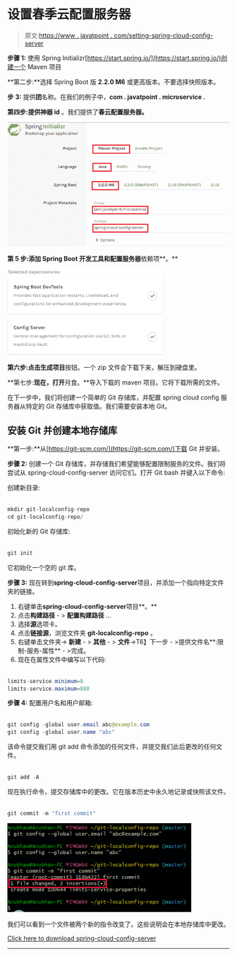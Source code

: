 # 设置春季云配置服务器

> 原文:[https://www . javatpoint . com/setting-spring-cloud-config-server](https://www.javatpoint.com/setting-up-spring-cloud-config-server)

**步骤 1:** 使用 Spring Initializr[https://start.spring.io/](https://start.spring.io/)创建一个 Maven 项目

**第二步:**选择 Spring Boot 版 **2.2.0 M6** 或更高版本。不要选择快照版本。

**步** **3:** 提供**团**名称。在我们的例子中，**com . javatpoint . microservice .**

**第四步:**提供**神器 id** 。我们提供了**春云配置服务器。**

![Setting up Spring Cloud Config Server](img/edf4f94568c6058137964cde9888e729.png)

**第 5 步:**添加 **Spring Boot 开发工具**和**配置服务器**依赖项**。**

![Setting up Spring Cloud Config Server](img/2df2b1634e7419b9e210ac5bd928eb2f.png)

**第六步:**点击**生成项目**按钮。一个 zip 文件会下载下来，解压到硬盘里。

**第七步:**现在，打开**月食。**导入下载的 maven 项目。它将下载所需的文件。

在下一步中，我们将创建一个简单的 Git 存储库，并配置 spring cloud config 服务器从特定的 Git 存储库中获取值。我们需要安装本地 Git。

## 安装 Git 并创建本地存储库

**第一步:**从[https://git-scm.com/](https://git-scm.com/)下载 Git 并安装。

**步骤 2:** 创建一个 Git 存储库，并存储我们希望能够配置限制服务的文件。我们将尝试从 spring-cloud-config-server 访问它们。打开 Git bash 并键入以下命令:

创建新目录:

```java

mkdir git-localconfig-repo
cd git-localconfig-repo/

```

初始化新的 Git 存储库:

```java

git init

```

它初始化一个空的 git 库。

**步骤 3:** 现在转到**spring-cloud-config-server**项目，并添加一个指向特定文件夹的链接。

1.  右键单击**spring-cloud-config-server**项目**。**
2.  点击**构建路径** - > **配置构建路径** …
3.  选择**源**选项卡。
4.  点击**链接源**，浏览文件夹 **git-localconfig-repo** 。
5.  右键单击文件夹-> **新建** - > **其他** - > **文件**->T6】下一步 - >提供文件名**:限制-服务-属性** - >完成。
6.  现在在属性文件中编写以下代码:

```java

limits-service.minimum=8
limits-service.maximum=888

```

**步骤 4:** 配置用户名和用户邮箱:

```java

git config -global user.email abc@example.com
git config -global user.name "abc"

```

该命令提交我们用 git add 命令添加的任何文件，并提交我们此后更改的任何文件。

```java

git add -A

```

现在执行命令，提交存储库中的更改。它在版本历史中永久地记录或快照该文件。

```java

git commit -m "first commit"

```

![Setting up Spring Cloud Config Server](img/c64cb0fb4705fa5804e2fe8ea198ee14.png)

我们可以看到一个文件被两个新的指令改变了。这些说明会在本地存储库中更改。

[Click here to download spring-cloud-config-server](https://static.javatpoint.com/tutorial/microservices/download/spring-cloud-config-server.zip)

* * *